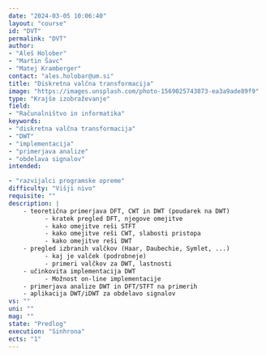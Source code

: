 ```yaml
---
date: "2024-03-05 10:06:40"
layout: "course"
id: "DVT"
permalink: "DVT"
author:
- "Aleš Holober"
- "Martin Šavc"
- "Matej Kramberger"
contact: "ales.holobar@um.si"
title: "Diskretna valčna transformacija"
image: "https://images.unsplash.com/photo-1569025743873-ea3a9ade89f9"
type: "Krajše izobraževanje"
field:
- "Računalništvo in informatika"
keywords:
- "diskretna valčna transformacija"
- "DWT"
- "implementacija"
- "primerjava analize"
- "obdelava signalov"
intended:

- "razvijalci programske opreme"
difficulty: "Višji nivo"
requisite: ""
description: |
    - teoretična primerjava DFT, CWT in DWT (poudarek na DWT)
          - kratek pregled DFT, njegove omejitve 
          - kako omejitve reši STFT
          - kako omejitve reši CWT, slabosti pristopa
          - kako omejitve reši DWT
    - pregled izbranih valčkov (Haar, Daubechie, Symlet, ...)
          - kaj je valček (podrobneje)
          - primeri valčkov za DWT, lastnosti 
    - učinkovita implementacija DWT
          - Možnost on-line implementacije
    - primerjava analize DWT in DFT/STFT na primerih
    - aplikacija DWT/iDWT za obdelavo signalov
vs: ""
uni: ""
mag: ""
state: "Predlog"
execution: "Sinhrona"
ects: "1"
---
```

